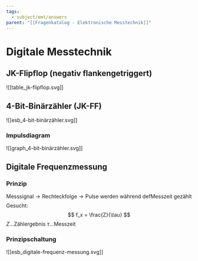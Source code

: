 ```yaml
---
tags:
  - subject/emt/answers
parent: "[[Fragenkatalog - Elektronische Messtechnik]]"
---
```

# Digitale Messtechnik
## JK-Flipflop (negativ flankengetriggert)
![[table_jk-flipflop.svg]]
## 4-Bit-Binärzähler (JK-FF)
![[esb_4-bit-binärzähler.svg]]
### Impulsdiagram
![[graph_4-bit-binärzähler.svg]]
## Digitale Frequenzmessung
### Prinzip
$$
	\text{Messsignal} \to \text{Rechteckfolge} \to \text{Pulse werden während def\. Messzeit gezählt}
$$
Gesucht:
$$
	f_x = \frac{Z}{\tau}
$$
$Z\dots\text{Zählergebnis}$
$\tau\dots\text{Messzeit}$

### Prinzipschaltung
![[esb_digitale-frequenz-messung.svg]]

